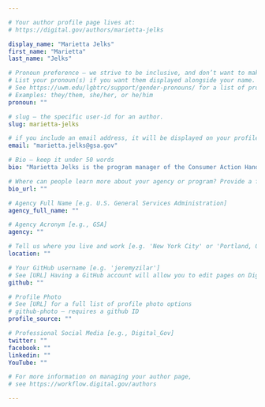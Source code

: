 ```yaml
---

# Your author profile page lives at:
# https://digital.gov/authors/marietta-jelks

display_name: "Marietta Jelks"
first_name: "Marietta"
last_name: "Jelks"

# Pronoun preference — we strive to be inclusive, and don’t want to make assumptions on a person’s first name (be it a gender-neutral name, or is one more common in languages other than English). Learn more http://www.MyPronouns.org
# List your pronoun(s) if you want them displayed alongside your name. Leave it blank and we'll use just your name.
# See https://uwm.edu/lgbtrc/support/gender-pronouns/ for a list of pronouns
# Examples: they/them, she/her, or he/him
pronoun: ""

# slug — the specific user-id for an author.
slug: marietta-jelks

# if you include an email address, it will be displayed on your profile page
email: "marietta.jelks@gsa.gov"

# Bio — keep it under 50 words
bio: "Marietta Jelks is the program manager of the Consumer Action Handbook and the Spanish version Guia del Consumidor in the Federal Citizen Information Center (FCIC). Besides managing this yearly guide on consumer issues and advice, she is also the consumer and money content manager for USA.gov and appears in the USA.gov web-series &#39;Ask Marietta&#39; where she answers questions from the public on consumer issues, scams, and frauds."

# Where can people learn more about your agency or program? Provide a full URL [e.g. 'https://www.example.gov/']
bio_url: ""

# Agency Full Name [e.g. U.S. General Services Administration]
agency_full_name: ""

# Agency Acronym [e.g., GSA]
agency: ""

# Tell us where you live and work [e.g. 'New York City' or 'Portland, OR']
location: ""

# Your GitHub username [e.g. 'jeremyzilar']
# See [URL] Having a GitHub account will allow you to edit pages on DigitalGov. The image used in your GitHub account can also be used to populate your digital.gov profile photo.
github: ""

# Profile Photo
# See [URL] for a full list of profile photo options
# github-photo — requires a github ID
profile_source: ""

# Professional Social Media [e.g., Digital_Gov]
twitter: ""
facebook: ""
linkedin: ""
YouTube: ""

# For more information on managing your author page,
# see https://workflow.digital.gov/authors

---
```

